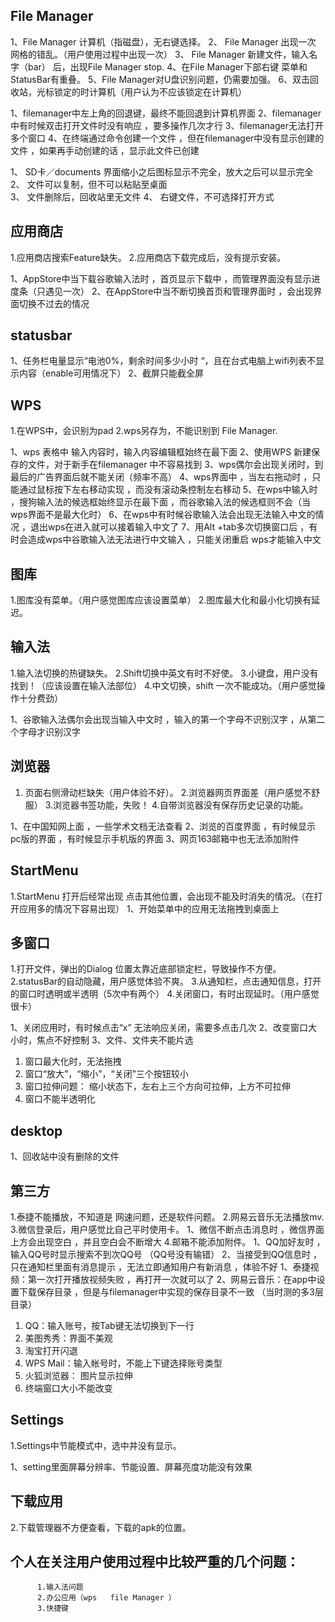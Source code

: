 
## File Manager
1、File Manager 计算机（指磁盘），无右键选择。
2、 File Manager 出现一次 网格的错乱。（用户使用过程中出现一次）
3、 File Manager 新建文件，输入名字（bar） 后，出现File Manager stop.
4、在File Manager下部右键 菜单和 StatusBar有重叠。
5、File Manager对U盘识别问题，仍需要加强。
6、双击回收站，光标锁定的时计算机（用户认为不应该锁定在计算机）

1、filemanager中左上角的回退键，最终不能回退到计算机界面
2、filemanager中有时候双击打开文件时没有响应 ，要多操作几次才行
3、filemanager无法打开多个窗口
4、在终端通过命令创建一个文件 ，但在filemanager中没有显示创建的文件 ，如果再手动创建的话 ，显示此文件已创建

1、 SD卡／documents 界面缩小之后图标显示不完全，放大之后可以显示完全 
2、 文件可以复制，但不可以粘贴至桌面   
3、 文件删除后，回收站里无文件
4、 右键文件，不可选择打开方式


## 应用商店
1.应用商店搜索Feature缺失。
2.应用商店下载完成后，没有提示安装。

1、AppStore中当下载谷歌输入法时 ，首页显示下载中 ，而管理界面没有显示进度条（只遇见一次）
2、在AppStore中当不断切换首页和管理界面时 ，会出现界面切换不过去的情况

## statusbar

1、任务栏电量显示“电池0%，剩余时间多少小时 “，且在台式电脑上wifi列表不显示内容（enable可用情况下）
2、截屏只能截全屏

## WPS
1.在WPS中，会识别为pad
2.wps另存为，不能识别到 File Manager.

1、wps 表格中 输入内容时，输入内容编辑框始终在最下面
2、使用WPS 新建保存的文件，对于新手在filemanager 中不容易找到
3、wps偶尔会出现关闭时，到最后的广告界面后就不能关闭（频率不高）
4、wps界面中 ，当左右拖动时 ，只能通过鼠标按下左右移动实现 ，而没有滚动条控制左右移动
5、在wps中输入时 ，搜狗输入法的候选框始终显示在最下面 ，而谷歌输入法的候选框则不会（当wps界面不是最大化时）
6、在wps中有时候谷歌输入法会出现无法输入中文的情况 ，退出wps在进入就可以接着输入中文了
7、用Alt +tab多次切换窗口后 ，有时会造成wps中谷歌输入法无法进行中文输入 ，只能关闭重启 wps才能输入中文

## 图库
1.图库没有菜单。（用户感觉图库应该设置菜单）
2.图库最大化和最小化切换有延迟。

## 输入法
1.输入法切换的热键缺失。
2.Shift切换中英文有时不好使。
3.小键盘，用户没有找到！（应该设置在输入法部位）
4.中文切换，shift 一次不能成功。（用户感觉操作十分费劲）

1、谷歌输入法偶尔会出现当输入中文时 ，输入的第一个字母不识别汉字 ，从第二个字母才识别汉字

## 浏览器
1. 页面右侧滑动栏缺失（用户体验不好）。
2.浏览器网页界面差（用户感觉不舒服）
3.浏览器书签功能，失败！
4.自带浏览器没有保存历史记录的功能。

1、在中国知网上面 ，一些学术文档无法查看
 2、浏览的百度界面 ，有时候显示pc版的界面 ，有时候显示手机版的界面
3、网页163邮箱中也无法添加附件


## StartMenu
1.StartMenu 打开后经常出现 点击其他位置，会出现不能及时消失的情况。（在打开应用多的情况下容易出现）
1、开始菜单中的应用无法拖拽到桌面上


## 多窗口
1.打开文件，弹出的Dialog 位置太靠近底部锁定栏，导致操作不方便。
2.statusBar的自动隐藏，用户感觉体验不爽。
3.从通知栏，点击通知信息，打开的窗口时透明或半透明（5次中有两个）
4.关闭窗口，有时出现延时。（用户感觉很卡）

1、关闭应用时，有时候点击“x” 无法响应关闭，需要多点击几次
2、改变窗口大小时，焦点不好控制
3、文件、文件夹不能片选

1. 窗口最大化时，无法拖拽  
2. 窗口“放大”，“缩小”，“关闭”三个按钮较小
3. 窗口拉伸问题： 缩小状态下，左右上三个方向可拉伸，上方不可拉伸
4. 窗口不能半透明化


## desktop

1、回收站中没有删除的文件



##  第三方
1.泰捷不能播放，不知道是 网速问题，还是软件问题。
2.网易云音乐无法播放mv.
3.微信登录后，用户感觉比自己平时使用卡。
1、微信不断点击消息时 ，微信界面上方会出现空白 ，并且空白会不断增大
4.邮箱不能添加附件。
1、QQ加好友时 ，输入QQ号时显示搜索不到次QQ号 （QQ号没有输错）
2、当接受到QQ信息时 ，只在通知栏里面有消息提示 ，无法立即通知用户有新消息 ，体验不好
1、泰捷视频：第一次打开播放视频失败 ，再打开一次就可以了
2、网易云音乐：在app中设置下载保存目录 ，但是与filemanager中实现的保存目录不一致 （当时测的多3层目录）

1. QQ：输入账号，按Tab键无法切换到下一行
2. 美图秀秀：界面不美观
3. 淘宝打开闪退
4. WPS Mail：输入帐号时，不能上下键选择账号类型
5. 火狐浏览器： 图片显示拉伸
6. 终端窗口大小不能改变

## Settings
1.Settings中节能模式中，选中并没有显示。

1、setting里面屏幕分辨率、节能设置、屏幕亮度功能没有效果

## 下载应用
2.下载管理器不方便查看，下载的apk的位置。

## 个人在关注用户使用过程中比较严重的几个问题：
          1.输入法问题
          2.办公应用（wps   file Manager ）
          3.快捷键
